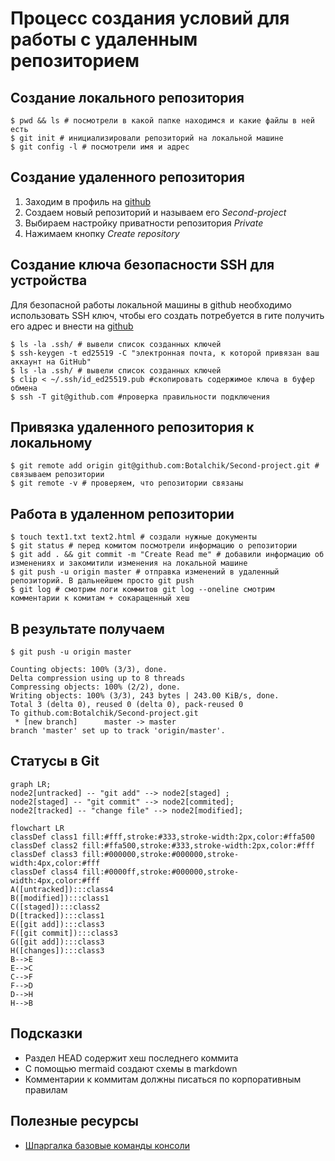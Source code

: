 # Процесс создания условий для работы с удаленным репозиторием
## Создание локального репозитория 

```
$ pwd && ls # посмотрели в какой папке находимся и какие файлы в ней есть
$ git init # инициализировали репозиторий на локальной машине
$ git config -l # посмотрели имя и адрес 
```

## Создание удаленного репозитория 
1. Заходим в профиль на [github](https://github.com/new "github!") 
2. Создаем новый репозиторий и называем его *Second-project*
3. Выбираем настройку приватности репозитория *Private*
4. Нажимаем кнопку *Create repository*

## Создание ключа безопасности SSH для устройства
Для безопасной работы локальной машины в github необходимо использовать SSH ключ, чтобы его создать потребуется в гите получить его адрес и внести на [github](https://github.com/settings/keys)

```
$ ls -la .ssh/ # вывели список созданных ключей 
$ ssh-keygen -t ed25519 -C "электронная почта, к которой привязан ваш аккаунт на GitHub" 
$ ls -la .ssh/ # вывели список созданных ключей 
$ clip < ~/.ssh/id_ed25519.pub #скопировать содержимое ключа в буфер обмена
$ ssh -T git@github.com #проверка правильности подключения
```
## Привязка удаленного репозитория к локальному 

```
$ git remote add origin git@github.com:Botalchik/Second-project.git # связываем репозитории
$ git remote -v # проверяем, что репозитории связаны
```

## Работа в удаленном репозитории 

```
$ touch text1.txt text2.html # создали нужные документы
$ git status # перед комитом посмотрели информацию о репозитории 
$ git add . && git commit -m "Create Read me" # добавили информацию об изменениях и закомитили изменения на локальной машине
$ git push -u origin master # отправка изменений в удаленный репозиторий. В дальнейшем просто git push
$ git log # смотрим логи коммитов git log --oneline смотрим комментарии к комитам + сокаращенный хеш
```

## В результате получаем 

```
$ git push -u origin master
```

```Enumerating objects: 3, done.
Counting objects: 100% (3/3), done.
Delta compression using up to 8 threads
Compressing objects: 100% (2/2), done.
Writing objects: 100% (3/3), 243 bytes | 243.00 KiB/s, done.
Total 3 (delta 0), reused 0 (delta 0), pack-reused 0
To github.com:Botalchik/Second-project.git
 * [new branch]      master -> master
branch 'master' set up to track 'origin/master'. 
```

## Статусы в Git

```mermaid
graph LR;
node2[untracked] -- "git add" --> node2[staged] ;
node2[staged] -- "git commit" --> node2[commited];
node2[tracked] -- "change file" --> node2[modified];
```

```mermaid
flowchart LR
classDef class1 fill:#fff,stroke:#333,stroke-width:2px,color:#ffa500
classDef class2 fill:#ffa500,stroke:#333,stroke-width:2px,color:#fff
classDef class3 fill:#000000,stroke:#000000,stroke-width:4px,color:#fff
classDef class4 fill:#0000ff,stroke:#000000,stroke-width:4px,color:#fff
A([untracked]):::class4
B([modified]):::class1
C([staged]):::class2
D([tracked]):::class1
E([git add]):::class3
F([git commit]):::class3
G([git add]):::class3
H([changes]):::class3
B-->E
E-->C
C-->F
F-->D
D-->H
H-->B
```

## Подсказки 
* Раздел HEAD содержит хеш последнего коммита
* С помощью mermaid создают схемы в markdown
* Комментарии к коммитам должны писаться по корпоративным правилам 


## Полезные ресурсы 
* [Шпаргалка базовые команды консоли](https://practicum.yandex.ru/trainer/git-basics/lesson/fe0bcd71-f592-423b-bb81-27c37a6a115b/)